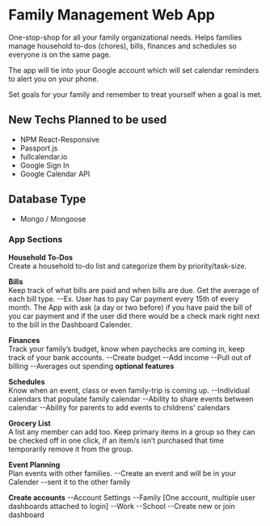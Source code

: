 # Family Management Web App

One-stop-shop for all your family organizational needs. Helps families manage household to-dos (chores), bills, finances and schedules so everyone is on the same page.

The app will tie into your Google account which will set calendar reminders to alert you on your phone.

Set goals for your family and remember to treat yourself when a goal is met.

## New Techs Planned to be used
- NPM React-Responsive
- Passport.js
- fullcalendar.io
- Google Sign In
- Google Calendar API

## Database Type
- Mongo / Mongoose


### App Sections 
**Household To-Dos**  
Create a household to-do list and categorize them by priority/task-size.

**Bills**  
Keep track of what bills are paid and when bills are due. Get the average of each bill type.
    --Ex. User has to pay Car payment every 15th of every month. The App with ask (a day or two before) if you have paid the bill of you car payment and if the user did there would be a check mark right next to the bill in the Dashboard Calender.

**Finances**  
Track your family’s budget, know when paychecks are coming in, keep track of your bank accounts.
    --Create budget
    --Add income
    --Pull out of billing
    --Averages out spending
**optional features**


**Schedules**  
Know when an event, class or even family-trip is coming up.
    --Individual calendars that populate family calendar
    --Ability to share events between calendar
    --Ability for parents to add events to childrens’ calendars

**Grocery List**  
A list any member can add too. Keep primary items in a group so they can be checked off in one click, if an item/s isn’t purchased that time temporarily remove it from the group.

**Event Planning**  
Plan events with other families.
    --Create an event and will be in your Calender
    --sent it to the other family

**Create accounts**
    --Account Settings
        --Family [One account, multiple user dashboards attached to login]
        --Work
        --School
        --Create new or join dashboard